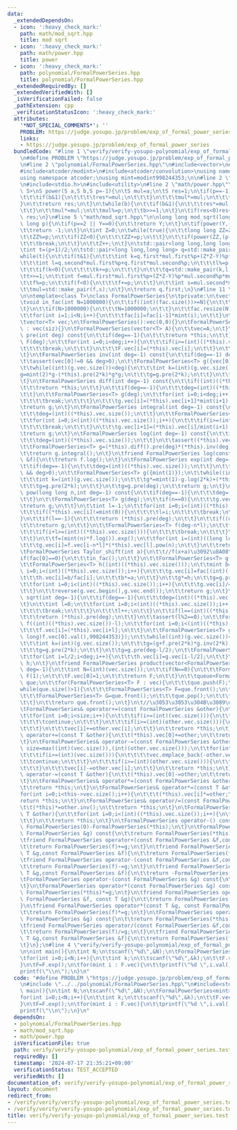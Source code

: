 ```yaml
---
data:
  _extendedDependsOn:
  - icon: ':heavy_check_mark:'
    path: math/mod_sqrt.hpp
    title: mod sqrt
  - icon: ':heavy_check_mark:'
    path: math/power.hpp
    title: power
  - icon: ':heavy_check_mark:'
    path: polynomial/FormalPowerSeries.hpp
    title: polynomial/FormalPowerSeries.hpp
  _extendedRequiredBy: []
  _extendedVerifiedWith: []
  _isVerificationFailed: false
  _pathExtension: cpp
  _verificationStatusIcon: ':heavy_check_mark:'
  attributes:
    '*NOT_SPECIAL_COMMENTS*': ''
    PROBLEM: https://judge.yosupo.jp/problem/exp_of_formal_power_series
    links:
    - https://judge.yosupo.jp/problem/exp_of_formal_power_series
  bundledCode: "#line 1 \"verify/verify-yosupo-polynomial/exp_of_formal_power_series.test.cpp\"\
    \n#define PROBLEM \"https://judge.yosupo.jp/problem/exp_of_formal_power_series\"\
    \n#line 2 \"polynomial/FormalPowerSeries.hpp\"\n#include<vector>\n#include<queue>\n\
    #include<atcoder/modint>\n#include<atcoder/convolution>\nusing namespace std;\n\
    using namespace atcoder;\nusing mint=modint998244353;\n\n#line 2 \"math/mod_sqrt.hpp\"\
    \n#include<stdio.h>\n#include<utility>\n#line 2 \"math/power.hpp\"\ntemplate<class\
    \ S>\nS power(S a,S b,S p=-1){\n\tS mul=a;\n\tS res=1;\n\tif(p==-1){\n\t\twhile(b){\n\
    \t\t\tif(b&1){\n\t\t\t\tres*=mul;\n\t\t\t}\n\t\t\tmul*=mul;\n\t\t\tb>>=1;\n\t\t\
    }\n\t\treturn res;\n\t}\n\twhile(b){\n\t\tif(b&1){\n\t\t\tres*=mul;\n\t\t\tres%=p;\n\
    \t\t}\n\t\tmul*=mul;\n\t\tmul%=p;\n\t\tb>>=1;\n\t}\n\tif(res<0)res+=p;\n\treturn\
    \ res;\n}\n#line 5 \"math/mod_sqrt.hpp\"\n\nlong long mod_sqrt(long long Y,long\
    \ long p){\n\tif(p==2 || Y==0){\n\t\treturn Y;\n\t}\n\tif(power(Y,(p-1)/2LL,p)==p-1){\n\
    \t\treturn -1;\n\t}\n\tint Z=0;\n\twhile(true){\n\t\tlong long ZZ=Z*Z%p-Y%p;\n\
    \t\tZZ%=p;\n\t\tif(ZZ<0){\n\t\t\tZZ+=p;\n\t\t}\n\t\tif(power(ZZ,(p-1)/2,p)==p-1){\n\
    \t\t\tbreak;\n\t\t}\n\t\tZ++;\n\t}\n\tstd::pair<long long,long long> mul=std::make_pair(Z,1);\n\
    \tint t=(p+1)/2;\n\tstd::pair<long long,long long> q=std::make_pair(1,0);\n\t\
    while(t){\n\t\tif(t&1){\n\t\t\tint k=q.first*mul.first%p+(Z*Z-Y)%p*q.second%p*mul.second%p;\n\
    \t\t\tint l=q.second*mul.first%p+q.first*mul.second%p;\n\t\t\tl%=p;\n\t\t\tk%=p;\n\
    \t\t\tif(k<0){\n\t\t\t\tk+=p;\n\t\t\t}\n\t\t\tq=std::make_pair(k,l);\n\t\t}\n\t\
    \tt>>=1;\n\t\tint f=mul.first*mul.first%p+(Z*Z-Y)%p*mul.second%p*mul.second%p;\n\
    \t\tf%=p;\n\t\tif(f<0){\n\t\t\tf+=p;\n\t\t}\n\t\tint s=mul.second*mul.first%p*2%p;\n\
    \t\tmul=std::make_pair(f,s);\n\t}\n\treturn q.first;\n}\n#line 11 \"polynomial/FormalPowerSeries.hpp\"\
    \n\ntemplate<class T>\nclass FormalPowerSeries{\n\tprivate:\n\tvector<mint> fac;\n\
    \tvoid in_fac(int N=1000000){\n\t\tif((int)(fac.size())>=N){\n\t\t\treturn;\n\t\
    \t}\n\t\tif(N>1000000){\n\t\t\tN=1000000;\n\t\t}\n\t\tfac.resize(N);\n\t\tfac[0]=1;\n\
    \t\tfor(int i=1;i<N;i++){\n\t\t\tfac[i]=fac[i-1]*mint(i);\n\t\t}\n\t}\n\tpublic:\n\
    \tvector<T> vec;\n\tFormalPowerSeries():vec(0,0){}\n\tFormalPowerSeries(int siz)\
    \ : vec(siz){}\n\tFormalPowerSeries(vector<T> A){\n\t\tvec=A;\n\t}\n\tFormalPowerSeries\
    \ pre(int deg) const{\n\t\tif(deg==-1){\n\t\t\treturn *this;\n\t\t}\n\t\tFormalPowerSeries<T>\
    \ F(deg);\n\t\tfor(int i=0;i<deg;i++){\n\t\t\tif(i>=(int)((*this).vec.size())){\n\
    \t\t\t\tbreak;\n\t\t\t}\n\t\t\tF.vec[i]=(*this).vec[i];\n\t\t}\n\t\treturn F;\n\
    \t}\n\tFormalPowerSeries inv(int deg=-1) const{\n\t\tif(deg==-1) deg=(*this).vec.size();\n\
    \t\tassert(vec[0]!=0 && deg>0);\n\t\tFormalPowerSeries<T> g({vec[0].inv()});\n\
    \t\twhile((int)(g.vec.size())<deg){\n\t\t\tint k=(int)(g.vec.size());\n\t\t\t\
    g=mint(2)*g-(*this).pre(2*k)*g*g;\n\t\t\tg=g.pre(2*k);\n\t\t}\n\t\treturn g.pre(deg);\n\
    \t}\n\tFormalPowerSeries diff(int deg=-1) const{\n\t\tif((int)((*this).vec.size())==0){\n\
    \t\t\treturn *this;\n\t\t}\n\t\tif(deg==-1){\n\t\t\tdeg=(int)((*this).vec.size());\n\
    \t\t}\n\t\tFormalPowerSeries<T> g(deg);\n\t\tfor(int i=0;i<deg;i++){\n\t\t\tif(i+1>=(int)((*this).vec.size())){\n\
    \t\t\t\tbreak;\n\t\t\t}\n\t\t\tg.vec[i]=(*this).vec[i+1]*mint(i+1);\n\t\t}\n\t\
    \treturn g;\n\t}\n\tFormalPowerSeries integral(int deg=-1) const{\n\t\tif(deg==-1){\n\
    \t\t\tdeg=(int)((*this).vec.size());\n\t\t}\n\t\tFormalPowerSeries<T> g((int)((*this).vec.size())+1);\n\
    \t\tfor(int i=0;i<(int)((*this).vec.size());i++){\n\t\t\tif(i>=(int)((*this).vec.size())){\n\
    \t\t\t\tbreak;\n\t\t\t}\n\t\t\tg.vec[i+1]=(*this).vec[i]/mint(i+1);\n\t\t}\n\t\
    \treturn g;\n\t}\n\tFormalPowerSeries log(int deg=-1) const{\n\t\tif(deg==-1){\n\
    \t\t\tdeg=(int)((*this).vec.size());\n\t\t}\n\t\tassert((*this).vec[0]==1 && deg>0);\n\
    \t\tFormalPowerSeries<T> g=(*this).diff().pre(deg)*(*this).inv(deg);\n\t\tg=g.pre(deg-1);\n\
    \t\treturn g.integral();\n\t}\n\tfriend FormalPowerSeries log(const FormalPowerSeries\
    \ &f){\n\t\treturn f.log();\n\t}\n\tFormalPowerSeries exp(int deg=-1) const{\n\
    \t\tif(deg==-1){\n\t\t\tdeg=(int)((*this).vec.size());\n\t\t}\n\t\tassert((*this).vec[0]==0\
    \ && deg>0);\n\t\tFormalPowerSeries<T> g({mint(1)});\n\t\twhile((int)(g.vec.size())<deg){\n\
    \t\t\tint k=(int)(g.vec.size());\n\t\t\tg*=mint(1)-g.log(2*k)+(*this).pre(2*k);\n\
    \t\t\tg=g.pre(2*k);\n\t\t}\n\t\tg=g.pre(deg);\n\t\treturn g;\n\t}\n\tFormalPowerSeries\
    \ pow(long long n,int deg=-1) const{\n\t\tif(deg==-1){\n\t\t\tdeg=(int)((*this).vec.size());\n\
    \t\t}\n\t\tFormalPowerSeries<T> g(deg);\n\t\tif(n==0){\n\t\t\tg.vec[0]=1;\n\t\t\
    \treturn g;\n\t\t}\n\t\tint l=-1;\n\t\tfor(int i=0;i<(int)((*this).vec.size());i++){\n\
    \t\t\tif((*this).vec[i]!=mint(0)){\n\t\t\t\tl=i;\n\t\t\t\tbreak;\n\t\t\t}\n\t\t\
    }\n\t\tif(l==-1){\n\t\t\treturn (*this).pre(deg);\n\t\t}\n\t\tif((deg-1)/n<(l)){\n\
    \t\t\treturn g;\n\t\t}\n\t\tFormalPowerSeries<T> f(deg-n*l);\n\t\tfor(int i=0;i<(int)(f.vec.size());i++){\n\
    \t\t\tif(i+l>=(int)((*this).vec.size())){\n\t\t\t\tbreak;\n\t\t\t}\n\t\t\tf.vec[i]=(*this).vec[i+l]/(*this).vec[l];\n\
    \t\t}\n\t\tf=(mint(n)*f.log()).exp();\n\t\tfor(int i=(int)((long long)l*n);i<deg;i++){\n\
    \t\t\tg.vec[i]=f.vec[i-n*l]*(*this).vec[l].pow(n);\n\t\t}\n\t\treturn g;\n\t}\n\
    \tFormalPowerSeries Taylor_shift(int a){\n\t\t//f(x+a)\u3092\u8A08\u7B97\n\t\t\
    if(fac[0]==0){\n\t\t\tin_fac();\n\t\t}\n\t\tFormalPowerSeries<T> g((int)((*this).vec.size()));\n\
    \t\tFormalPowerSeries<T> h((int)((*this).vec.size()));\n\t\tmint b=1;\n\t\tfor(int\
    \ i=0;i<(int)((*this).vec.size());i++){\n\t\t\tg.vec[i]=fac[(int)((*this).vec.size())-i-1]*(*this).vec[(int)((*this).vec.size())-i-1];\n\
    \t\t\th.vec[i]=b/fac[i];\n\t\t\tb*=a;\n\t\t}\n\t\tg*=h;\n\t\tg=g.pre((int)((*this).vec.size()));\n\
    \t\tfor(int i=0;i<(int)((*this).vec.size());i++){\n\t\t\tg.vec[i]/=fac[(int)((*this).vec.size())-i-1];\n\
    \t\t}\n\t\treverse(g.vec.begin(),g.vec.end());\n\t\treturn g;\n\t}\n\tFormalPowerSeries\
    \ sqrt(int deg=-1){\n\t\tif(deg==-1){\n\t\t\tdeg=(int)((*this).vec.size());\n\t\
    \t}\n\t\tint l=0;\n\t\tfor(int i=0;i<(int)((*this).vec.size());i++){\n\t\t\tif((*this).vec[i]!=0){\n\
    \t\t\t\tbreak;\n\t\t\t}\n\t\t\tl++;\n\t\t}\n\t\tif(l==(int)((*this).vec.size())){\n\
    \t\t\treturn (*this).pre(deg);\n\t\t}\n\t\tassert(l%2==0);\n\t\tFormalPowerSeries<T>\
    \ f((int)((*this).vec.size())-l);\n\t\tfor(int i=0;i<(int)((*this).vec.size())-l;i++){\n\
    \t\t\tf.vec[i]=(*this).vec[i+l];\n\t\t}\n\t\tFormalPowerSeries<T> g({mod_sqrt((long\
    \ long)f.vec[0].val(),998244353)});\n\t\twhile((int)(g.vec.size())<deg-l/2){\n\
    \t\t\tint k=(int)(g.vec.size());\n\t\t\tg=(g+f.pre(2*k)*g.inv(2*k))/mint(2);\n\
    \t\t\tg=g.pre(2*k);\n\t\t}\n\t\tg=g.pre(deg-l/2);\n\t\tFormalPowerSeries<T> h(deg);\n\
    \t\tfor(int i=l/2;i<deg;i++){\n\t\t\th.vec[i]=g.vec[i-l/2];\n\t\t}\n\t\treturn\
    \ h;\n\t}\n\tfriend FormalPowerSeries product(vector<FormalPowerSeries<T>> &vec,int\
    \ deg=-1){\n\t\tint N=(int)(vec.size());\n\t\tif(N==0){\n\t\t\tFormalPowerSeries<T>\
    \ F(1);\n\t\t\tF.vec[0]=1;\n\t\t\treturn F;\n\t\t}\n\t\tqueue<FormalPowerSeries<T>>\
    \ que;\n\t\tfor(FormalPowerSeries<T> F : vec){\n\t\t\tque.push(F);\n\t\t}\n\t\t\
    while(que.size()>1){\n\t\t\tFormalPowerSeries<T> F=que.front();\n\t\t\tque.pop();\n\
    \t\t\tFormalPowerSeries<T> G=que.front();\n\t\t\tque.pop();\n\t\t\tque.push((F*G).pre(deg));\n\
    \t\t}\n\t\treturn que.front();\n\t}\n\t//\u3053\u3053\u304B\u3089\u306Foperator\n\
    \tFormalPowerSeries& operator+=(const FormalPowerSeries &other){\n\t\tint size=max((int)(vec.size()),(int)(other.vec.size()));\n\
    \t\tfor(int i=0;i<size;i++){\n\t\t\tif(i>=(int)(vec.size())){\n\t\t\t\tvec.emplace_back(other.vec[i]);\n\
    \t\t\t\tcontinue;\n\t\t\t}\n\t\t\tif(i>=(int)(other.vec.size())){\n\t\t\t\tcontinue;\n\
    \t\t\t}\n\t\t\tvec[i]+=other.vec[i];\n\t\t}\n\t\treturn *this;\n\t}\n\tFormalPowerSeries&\
    \ operator+=(const T &other){\n\t\t(*this).vec[0]+=other;\n\t\treturn *this;\n\
    \t}\n\tFormalPowerSeries& operator-=(const FormalPowerSeries &other){\n\t\tint\
    \ size=max((int)(vec.size()),(int)(other.vec.size()));\n\t\tfor(int i=0;i<size;i++){\n\
    \t\t\tif(i>=(int)(vec.size())){\n\t\t\t\tvec.emplace_back(-other.vec[i]);\n\t\t\
    \t\tcontinue;\n\t\t\t}\n\t\t\tif(i>=(int)(other.vec.size())){\n\t\t\t\tcontinue;\n\
    \t\t\t}\n\t\t\tvec[i]-=other.vec[i];\n\t\t}\n\t\treturn *this;\n\t}\n\tFormalPowerSeries&\
    \ operator-=(const T &other){\n\t\t(*this).vec[0]-=other;\n\t\treturn *this;\n\
    \t}\n\tFormalPowerSeries& operator*=(const FormalPowerSeries &other){\n\t\tvec=convolution(vec,other.vec);\n\
    \t\treturn *this;\n\t}\n\tFormalPowerSeries& operator*=(const T &other){\n\t\t\
    for(int i=0;i<this->vec.size();i++){\n\t\t\t(*this).vec[i]*=other;\n\t\t}\n\t\t\
    return *this;\n\t}\n\tFormalPowerSeries& operator/=(const FormalPowerSeries &other){\n\
    \t\t(*this)*=other.inv();\n\t\treturn *this;\n\t}\n\tFormalPowerSeries& operator/=(const\
    \ T &other){\n\t\tfor(int i=0;i<(int)((*this).vec.size());i++){\n\t\t\t(*this).vec[i]/=other;\n\
    \t\t}\n\t\treturn *this;\n\t}\n\tFormalPowerSeries operator-() const{\n\t\treturn\
    \ FormalPowerSeries(0)-FormalPowerSeries(*this);\n\t}\n\tFormalPowerSeries operator+(const\
    \ FormalPowerSeries &g) const{\n\t\treturn FormalPowerSeries(*this)+=g;\n\t}\n\
    \tfriend FormalPowerSeries operator+(const FormalPowerSeries &f,const T &g){\n\
    \t\treturn FormalPowerSeries(f)+=g;\n\t}\n\tfriend FormalPowerSeries operator+(const\
    \ T &g,const FormalPowerSeries &f){\n\t\treturn FormalPowerSeries(f)+=g;\n\t}\n\
    \tfriend FormalPowerSeries operator-(const FormalPowerSeries &f,const T &g){\n\
    \t\treturn FormalPowerSeries(f)-=g;\n\t}\n\tfriend FormalPowerSeries operator-(const\
    \ T &g,const FormalPowerSeries &f){\n\t\treturn -FormalPowerSeries(f)+g;\n\t}\n\
    \tFormalPowerSeries operator-(const FormalPowerSeries &g) const{\n\t\treturn FormalPowerSeries(*this)-=g;\n\
    \t}\n\tFormalPowerSeries operator*(const FormalPowerSeries &g) const{\n\t\treturn\
    \ FormalPowerSeries(*this)*=g;\n\t}\n\tfriend FormalPowerSeries operator*(const\
    \ FormalPowerSeries &f, const T &g){\n\t\treturn FormalPowerSeries(f)*=g;\n\t\
    }\n\tfriend FormalPowerSeries operator*(const T &g, const FormalPowerSeries &f){\n\
    \t\treturn FormalPowerSeries(f)*=g;\n\t}\n\tFormalPowerSeries operator/(const\
    \ FormalPowerSeries &g) const{\n\t\treturn FormalPowerSeries(*this)/=g;\n\t}\n\
    \tfriend FormalPowerSeries operator/(const FormalPowerSeries &f,const T &g){\n\
    \t\treturn FormalPowerSeries(f)/=g;\n\t}\n\tfriend FormalPowerSeries operator/(const\
    \ T &g,const FormalPowerSeries &f){\n\t\treturn FormalPowerSeries(f).inv()*g;\n\
    \t}\n};\n#line 4 \"verify/verify-yosupo-polynomial/exp_of_formal_power_series.test.cpp\"\
    \n\nint main(){\n\tint N;\n\tscanf(\"%d\",&N);\n\tFormalPowerSeries<mint> F(N);\n\
    \tfor(int i=0;i<N;i++){\n\t\tint k;\n\t\tscanf(\"%d\",&k);\n\t\tF.vec[i]=k;\n\t\
    }\n\tF=F.exp();\n\tfor(mint i : F.vec){\n\t\tprintf(\"%d \",i.val());\n\t}\n\t\
    printf(\"\\n\");\n}\n"
  code: "#define PROBLEM \"https://judge.yosupo.jp/problem/exp_of_formal_power_series\"\
    \n#include \"../../polynomial/FormalPowerSeries.hpp\"\n#include<stdio.h>\n\nint\
    \ main(){\n\tint N;\n\tscanf(\"%d\",&N);\n\tFormalPowerSeries<mint> F(N);\n\t\
    for(int i=0;i<N;i++){\n\t\tint k;\n\t\tscanf(\"%d\",&k);\n\t\tF.vec[i]=k;\n\t\
    }\n\tF=F.exp();\n\tfor(mint i : F.vec){\n\t\tprintf(\"%d \",i.val());\n\t}\n\t\
    printf(\"\\n\");\n}\n"
  dependsOn:
  - polynomial/FormalPowerSeries.hpp
  - math/mod_sqrt.hpp
  - math/power.hpp
  isVerificationFile: true
  path: verify/verify-yosupo-polynomial/exp_of_formal_power_series.test.cpp
  requiredBy: []
  timestamp: '2024-07-17 21:35:21+09:00'
  verificationStatus: TEST_ACCEPTED
  verifiedWith: []
documentation_of: verify/verify-yosupo-polynomial/exp_of_formal_power_series.test.cpp
layout: document
redirect_from:
- /verify/verify/verify-yosupo-polynomial/exp_of_formal_power_series.test.cpp
- /verify/verify/verify-yosupo-polynomial/exp_of_formal_power_series.test.cpp.html
title: verify/verify-yosupo-polynomial/exp_of_formal_power_series.test.cpp
---
```

